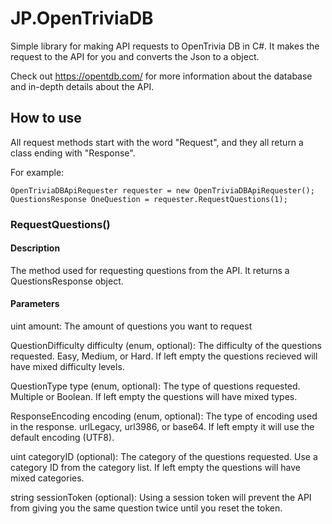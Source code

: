 # JP.OpenTriviaDB

Simple library for making API requests to OpenTrivia DB in C#. It makes the request to the API for you and converts the Json to a object.

Check out https://opentdb.com/ for more information about the database and in-depth details about the API.

## How to use

All request methods start with the word "Request", and they all return a class ending with "Response". 

For example:
```
OpenTriviaDBApiRequester requester = new OpenTriviaDBApiRequester();
QuestionsResponse OneQuestion = requester.RequestQuestions(1);
```

### RequestQuestions()

#### Description
The method used for requesting questions from the API. It returns a QuestionsResponse object.

#### Parameters
uint amount: The amount of questions you want to request

QuestionDifficulty difficulty (enum, optional): The difficulty of the questions requested. Easy, Medium, or Hard. If left empty the questions recieved will have mixed difficulty levels.

QuestionType type (enum, optional): The type of questions requested. Multiple or Boolean. If left empty the questions will have mixed types.

ResponseEncoding encoding (enum, optional): The type of encoding used in the response. urlLegacy, url3986, or base64. If left empty it will use the default encoding (UTF8).

uint categoryID (optional): The category of the questions requested. Use a category ID from the category list. If left empty the questions will have mixed categories.

string sessionToken (optional): Using a session token will prevent the API from giving you the same question twice until you reset the token.


